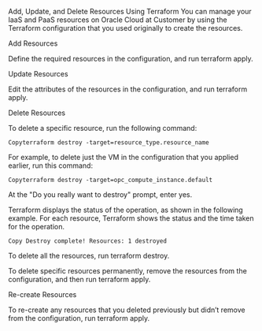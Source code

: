 

Add, Update, and Delete Resources Using Terraform
You can manage your IaaS and PaaS resources on Oracle Cloud at Customer by using the Terraform configuration that you used originally to create the resources.

Add Resources

Define the required resources in the configuration, and run terraform apply.

Update Resources

Edit the attributes of the resources in the configuration, and run terraform apply.

Delete Resources

To delete a specific resource, run the following command:

```Copyterraform destroy -target=resource_type.resource_name```

For example, to delete just the VM in the configuration that you applied earlier, run this command:

```Copyterraform destroy -target=opc_compute_instance.default```

At the "Do you really want to destroy" prompt, enter yes.

Terraform displays the status of the operation, as shown in the following example. For each resource, Terraform shows the status and the time taken for the operation.

```Copy Destroy complete! Resources: 1 destroyed```

To delete all the resources, run terraform destroy.

To delete specific resources permanently, remove the resources from the configuration, and then run terraform apply.

Re-create Resources

To re-create any resources that you deleted previously but didn’t remove from the configuration, run terraform apply.
